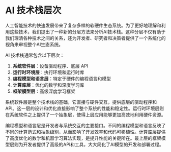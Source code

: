 # AI 技术栈层次

人工智能技术的快速发展带来了复杂多样的软硬件生态系统。为了更好地理解和利用这些技术，我们提出了一种新的分层方法来分析AI技术栈。这种分层不仅有助于我们理清各种技术之间的关系，还为开发者、研究者和决策者提供了一个系统化的视角来审视整个AI生态系统。

AI 技术栈通常包含以下层次：

1. **系统软件层**：设备驱动程序、底层 API
2. **运行时环境层**：执行环境和运行时库
3. **编程模型和语言层**：特定于硬件的编程语言和模型
4. **计算库层**：优化的数学和深度学习库
5. **框架模型层**：高级深度学习框架

系统软件层是整个技术栈的基础，它直接与硬件交互，提供底层的驱动程序和API。这一层的设计和优化直接影响了整个系统的性能和稳定性。运行时环境层则在系统软件之上提供了一个抽象层，使得上层应用能够更加高效地利用硬件资源。

编程模型和语言层是开发者与系统交互的主要接口。不同的编程模型和语言反映了不同的计算范式和抽象级别，从而影响了开发效率和代码可移植性。计算库层提供了高度优化的数学和机器学习算法实现，是提升性能的关键所在。最上层的框架模型层则为开发者提供了高级的API和工具，大大简化了AI模型的开发和部署过程。

